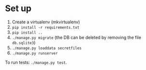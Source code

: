 # Set up

1. Create a virtualenv (mkvirtualenv)
2. `pip install -r requirements.txt`
3. `pip install ..`
4. `./manage.py migrate` (the DB can be deleted by removing the file `db.sqlite3`)
5. `./manage.py loaddata secretfiles`
6. `./manage.py runserver`

To run tests: `./manage.py test`.
